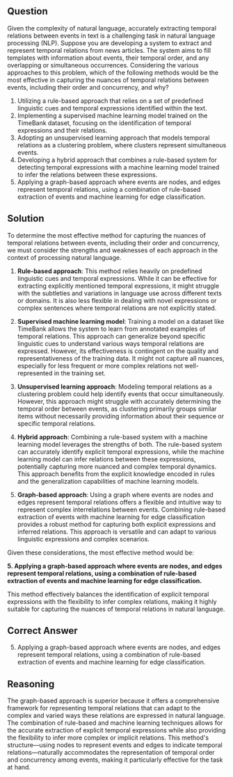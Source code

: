 ## Question

Given the complexity of natural language, accurately extracting temporal relations between events in text is a challenging task in natural language processing (NLP). Suppose you are developing a system to extract and represent temporal relations from news articles. The system aims to fill templates with information about events, their temporal order, and any overlapping or simultaneous occurrences. Considering the various approaches to this problem, which of the following methods would be the most effective in capturing the nuances of temporal relations between events, including their order and concurrency, and why?

1. Utilizing a rule-based approach that relies on a set of predefined linguistic cues and temporal expressions identified within the text.
2. Implementing a supervised machine learning model trained on the TimeBank dataset, focusing on the identification of temporal expressions and their relations.
3. Adopting an unsupervised learning approach that models temporal relations as a clustering problem, where clusters represent simultaneous events.
4. Developing a hybrid approach that combines a rule-based system for detecting temporal expressions with a machine learning model trained to infer the relations between these expressions.
5. Applying a graph-based approach where events are nodes, and edges represent temporal relations, using a combination of rule-based extraction of events and machine learning for edge classification.

## Solution

To determine the most effective method for capturing the nuances of temporal relations between events, including their order and concurrency, we must consider the strengths and weaknesses of each approach in the context of processing natural language.

1. **Rule-based approach**: This method relies heavily on predefined linguistic cues and temporal expressions. While it can be effective for extracting explicitly mentioned temporal expressions, it might struggle with the subtleties and variations in language use across different texts or domains. It is also less flexible in dealing with novel expressions or complex sentences where temporal relations are not explicitly stated.

2. **Supervised machine learning model**: Training a model on a dataset like TimeBank allows the system to learn from annotated examples of temporal relations. This approach can generalize beyond specific linguistic cues to understand various ways temporal relations are expressed. However, its effectiveness is contingent on the quality and representativeness of the training data. It might not capture all nuances, especially for less frequent or more complex relations not well-represented in the training set.

3. **Unsupervised learning approach**: Modeling temporal relations as a clustering problem could help identify events that occur simultaneously. However, this approach might struggle with accurately determining the temporal order between events, as clustering primarily groups similar items without necessarily providing information about their sequence or specific temporal relations.

4. **Hybrid approach**: Combining a rule-based system with a machine learning model leverages the strengths of both. The rule-based system can accurately identify explicit temporal expressions, while the machine learning model can infer relations between these expressions, potentially capturing more nuanced and complex temporal dynamics. This approach benefits from the explicit knowledge encoded in rules and the generalization capabilities of machine learning models.

5. **Graph-based approach**: Using a graph where events are nodes and edges represent temporal relations offers a flexible and intuitive way to represent complex interrelations between events. Combining rule-based extraction of events with machine learning for edge classification provides a robust method for capturing both explicit expressions and inferred relations. This approach is versatile and can adapt to various linguistic expressions and complex scenarios.

Given these considerations, the most effective method would be:

**5. Applying a graph-based approach where events are nodes, and edges represent temporal relations, using a combination of rule-based extraction of events and machine learning for edge classification.**

This method effectively balances the identification of explicit temporal expressions with the flexibility to infer complex relations, making it highly suitable for capturing the nuances of temporal relations in natural language.

## Correct Answer

5. Applying a graph-based approach where events are nodes, and edges represent temporal relations, using a combination of rule-based extraction of events and machine learning for edge classification.

## Reasoning

The graph-based approach is superior because it offers a comprehensive framework for representing temporal relations that can adapt to the complex and varied ways these relations are expressed in natural language. The combination of rule-based and machine learning techniques allows for the accurate extraction of explicit temporal expressions while also providing the flexibility to infer more complex or implicit relations. This method's structure—using nodes to represent events and edges to indicate temporal relations—naturally accommodates the representation of temporal order and concurrency among events, making it particularly effective for the task at hand.